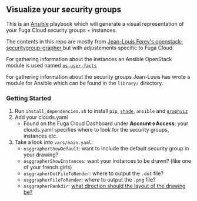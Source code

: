## Visualize your security groups

This is an [Ansible](https://docs.ansible.com/ansible/latest/) playbook which will generate a visual representation of your Fuga Cloud security groups + instances.

The contents in this repo are mostly from [Jean-Louis Ferey's openstack-securitygroup-grapher
](https://github.com/jeanlouisferey/openstack-securitygroup-grapher) but with adjustements specific to Fuga Cloud.

For gathering information about the instances an Ansible OpenStack module is used named [`os-user-facts`](https://docs.ansible.com/ansible/latest/modules/os_user_facts_module.html#os-user-facts-module)

For gathering information about the security groups Jean-Louis has wrote a module for Ansible which can be found in the `library/` directory.

### Getting Started
1. Run `install_dependencies.sh` to install `pip`, [`shade`](https://pypi.org/project/shade/), `ansible` and [`graphviz`](https://graphviz.org/)
2. Add your clouds.yaml
    - Found on the Fuga Cloud Dashboard under **Account->Access**; your clouds.yaml specifies where to look for the security groups, instances etc.
3. Take a look into `vars/main.yaml`:
    - `osggrapherShowDefault`: want to include the default security group in your drawing?
    - `osggrapherShowInstances`: want your instances to be drawn? (like one of your french girls)
    - `osggrapherDotFileToRender`: where to output the `.dot` file?
    - `osggrapherFileToRender`: where to output the `.png` file?
    - `osggrapherRankdir`: [what direction should the layout of the drawing be?](https://www.graphviz.org/doc/info/attrs.html#d:rankdir)
